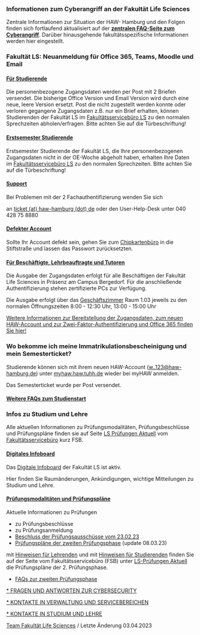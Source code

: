 ###  Infor­mationen zum Cyberangriff an der Fakultät Life Scien­ces  ###

Zentrale Informationen zur Situation der HAW- Hamburg und den Folgen finden sich fortlaufend aktualisiert auf der **[zentralen FAQ-Seite zum Cyberangriff](https://www.haw-hamburg.de/cyberangriff/)**. Darüber hinausgehende fakultätsspezifische Informationen werden hier eingestellt.

### Fakultät LS: Neuanmeldung für Office 365, Teams, Moodle und Email  ###

#### [Für Studierende](javascript:void(0))  ####

Die personenbezogene Zugangsdaten werden per Post mit 2 Briefen versendet. Die bisherige Office Version und Email Version wird durch eine neue, leere Version ersetzt. Post die nicht zugestellt werden konnte oder verloren gegangene Zugangsdaten z.B. nur ein Brief erhalten, können Studierenden der Fakultät LS im [Fakultätsservicebüro LS](https://www.haw-hamburg.de/hochschule/life-sciences/studium-und-lehre/fakultaetsservicebuero/oeffnungszeiten-und-kontakt/) zu den normalen Sprechzeiten abholen/erfragen. Bitte achten Sie auf die Türbeschriftung!

#### [Erstsemester Studierende](javascript:void(0))  ####

Erstsemester Studierende der Fakultät LS, die Ihre personenbezogenen Zugangsdaten nicht in der OE-Woche abgeholt haben, erhalten Ihre Daten im [Fakultätsservicebüro LS](https://www.haw-hamburg.de/hochschule/life-sciences/studium-und-lehre/fakultaetsservicebuero/oeffnungszeiten-und-kontakt/) zu den normalen Sprechzeiten. Bitte achten Sie auf die Türbeschriftung!

#### [Support](javascript:void(0))  ####

Bei Problemen mit der 2 Fachauthentifizierung wenden Sie sich

an [ticket (at) haw-hamburg (dot) de](#) oder den User-Help-Desk unter 040 428 75 8880

#### [Defekter Account](javascript:void(0))  ####

Sollte Ihr Account defekt sein, gehen Sie zum [Chipkartenbüro](https://www.haw-hamburg.de/studium/studienorganisation/studierendenausweis/) in die Stiftstraße und lassen das Passwort zurücksetzten.

#### [Für Beschäftigte, Lehrbeauftragte und Tutoren](javascript:void(0))  ####

Die Ausgabe der Zugangsdaten erfolgt für alle Beschäftigen der Fakultät Life Sciences in Präsenz am Campus Bergedorf. Für die anschließende Authentifizierung stehen zertifizierte PCs zur Verfügung.

Die Ausgabe erfolgt über das [Geschäftszimmer](https://www.haw-hamburg.de/hochschule/life-sciences/unsere-fakultaet/verwaltung/) Raum 1.03 jeweils zu den normalen Öffnungszeiten 8:00 - 12:30 Uhr, 13:00 - 15:00 Uhr

[Weitere Informationen zur Bereitstellung der Zugangsdaten, zum neuen HAW-Account und zur Zwei-Faktor-Authentifizierung und Office 365 finden Sie hier!](https://www.haw-hamburg.de/haw-account/)

###  Wo bekomme ich meine Immatrikulationsbescheinigung und mein Semesterticket?  ###

Studierende können sich mit ihrem neuen HAW-Account (w..123@haw-hamburg.de) unter [myhaw.haw.tuhh.de](https://myhaw.haw.tuhh.de) wieder bei myHAW anmelden.

Das Semesterticket wurde per Post versendet.

#### [Weitere FAQs zum Studienstart](/studium/studieneinstieg/#c32239) ####

###  Infos zu Studium und Lehre  ###

Alle aktuellen Informationen zu Prüfungsmodalitäten, Prüfungsbeschlüsse und Prüfungspläne finden sie auf Seite [LS Prüfungen Aktuell](/hochschule/life-sciences/studium-und-lehre/fakultaetsservicebuero/ls-pruefungen-aktuell/) vom [Fakultätsservicebüro](/hochschule/life-sciences/studium-und-lehre/fakultaetsservicebuero/) kurz FSB.

#### [Digitales Infoboard](javascript:void(0))  ####

Das [Digitale Infoboard](/hochschule/life-sciences/studium-und-lehre/infoboard/) der Fakultät LS ist aktiv.

Hier finden Sie Raumänderungen, Ankündigungen, wichtige Mitteilungen zu Studium und Lehre.

#### [Prüfungsmodalitäten und Prüfungspläne](javascript:void(0))  ####

Aktuelle Infor­mationen zu Prüfungen

* zu Prüfungsbeschlüsse
* zu Prüfungsanmeldung
* [Beschluss der Prüfungsausschüsse vom 23.02.23](/hochschule/life-sciences/studium-und-lehre/fakultaetsservicebuero/ls-pruefungen-aktuell/#c57513)
* [Prüfungspläne der zweiten Prüfungsphase](/hochschule/life-sciences/studium-und-lehre/fakultaetsservicebuero/ls-pruefungen-aktuell/#c57432) (update 08.03.23)

mit [Hinweisen für Lehrenden](/hochschule/life-sciences/studium-und-lehre/fakultaetsservicebuero/ls-pruefungen-aktuell/#c57430) und mit [Hinweisen für Studierenden](/hochschule/life-sciences/studium-und-lehre/fakultaetsservicebuero/ls-pruefungen-aktuell/#c57431) finden Sie auf der Seite vom Fakultätsservicebüro (FSB) unter [LS-Prüfungen Aktuell](/hochschule/life-sciences/studium-und-lehre/fakultaetsservicebuero/ls-pruefungen-aktuell/) die Prüfungspläne der 2. Prüfungsphase.

* [FAQs zur zweiten Prüfungsphase](/hochschule/life-sciences/studium-und-lehre/fakultaetsservicebuero/ls-pruefungen-aktuell/)

[* FRAGEN UND ANTWORTEN ZUR CYBERSECURITY](https://www.haw-hamburg.de/detail/news/news/show/it-sicherheitsexperte-prof-skwarek-zu-cyberangriffen/)

[* KONTAKTE IN VERWALTUNG UND SERVICEBEREICHEN](/ls-cyberangriff/kontakte-in-verwaltung-und-servicebereichen/)

[* KONTAKTE IN STUDIUM UND LEHRE](/ls-cyberangriff/kontakte/)

[Team Fakultät Life Sciences](#) / Letzte Änderung 03.04.2023
